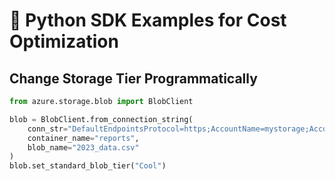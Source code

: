 # 🧠 Python SDK Examples for Cost Optimization

## Change Storage Tier Programmatically
```python
from azure.storage.blob import BlobClient

blob = BlobClient.from_connection_string(
    conn_str="DefaultEndpointsProtocol=https;AccountName=mystorage;AccountKey=xxxx;",
    container_name="reports",
    blob_name="2023_data.csv"
)
blob.set_standard_blob_tier("Cool")
